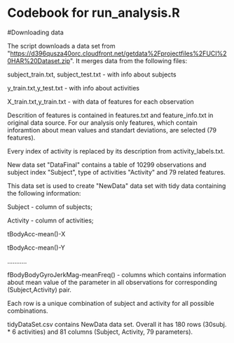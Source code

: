 # Codebook for run_analysis.R

#Downloading data

The script downloads  a data set from "https://d396qusza40orc.cloudfront.net/getdata%2Fprojectfiles%2FUCI%20HAR%20Dataset.zip".
It merges data from the following files:

subject_train.txt, subject_test.txt - with info about subjects

y_train.txt,y_test.txt - with info about activities

X_train.txt,y_train.txt - with data of features for each observation

Descrition of features is contained in features.txt and feature_info.txt in original data source. For our analysis only features, which contain inforamtion about mean values and standart deviations, are selected (79 features). 

Every index of activity is replaced by its description from activity_labels.txt.

New data set "DataFinal" contains a table of 10299 observations and subject index "Subject", type of activities "Activity" and 79 related features.

This data set is used to create "NewData" data set with tidy data containing the following information:

Subject - column of subjects;

Activity - column of activities; 

tBodyAcc-mean()-X

tBodyAcc-mean()-Y

...........

fBodyBodyGyroJerkMag-meanFreq() - columns which contains information about mean value of the parameter in all observations for corresponding (Subject,Activity) pair.

Each row is a unique combination of subject and activity for all possible combinations.

tidyDataSet.csv contains NewData data set. Overall it has 180 rows (30subj. * 6 activities) and 81 columns (Subject, Activity, 79 parameters).
